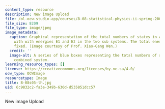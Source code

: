 ```yaml
---
content_type: resource
description: New image Upload
file: /ol-ocw-studio-app/courses/8-08-statistical-physics-ii-spring-2005/6c9832c2fa3e349b630dd535851dcc57_8-08s05-th.jpg
file_size: 8209
file_type: image/jpeg
image_metadata:
  caption: Graphical representation of the total numbers of states in a combined system
    with with energies E1 and E2 in the two sub systems. The total energy E1+E2 is
    fixed. (Image courtesy of Prof. Xiao-Gang Wen.)
  credit: ''
  image-alt: A series of blue boxes representing the total numbers of states in a
    combined system.
learning_resource_types: []
license: https://creativecommons.org/licenses/by-nc-sa/4.0/
ocw_type: OCWImage
resourcetype: Image
title: 8-08s05-th.jpg
uid: 6c9832c2-fa3e-349b-630d-d535851dcc57
---
```

New image Upload